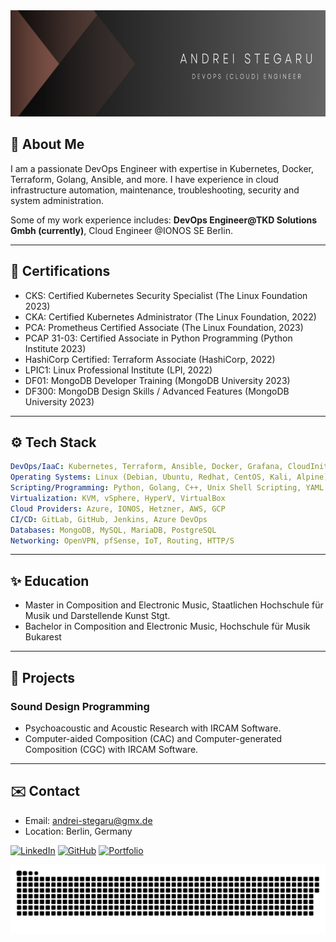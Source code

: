 <div style="text-align: center;">
  <img src="files/titel-bild-as.png" alt="Logo" width="900" height="170"/>
</div>


## 📃 About Me

I am a passionate DevOps Engineer with expertise in Kubernetes, Docker, Terraform, Golang, Ansible, and more. I have experience in cloud infrastructure automation, maintenance, troubleshooting, security and system administration.

Some of my work experience includes:
**DevOps Engineer@TKD Solutions Gmbh (currently)**, Cloud Engineer @IONOS SE Berlin.

---

## 💫 Certifications
- CKS: Certified Kubernetes Security Specialist (The Linux Foundation 2023)
- CKA: Certified Kubernetes Administrator (The Linux Foundation, 2022)
- PCA: Prometheus Certified Associate (The Linux Foundation, 2023)
- PCAP 31-03: Certified Associate in Python Programming (Python Institute 2023)
- HashiCorp Certified: Terraform Associate (HashiCorp, 2022)
- LPIC1: Linux Professional Institute (LPI, 2022)
- DF01: MongoDB Developer Training (MongoDB University 2023)
- DF300: MongoDB Design Skills / Advanced Features (MongoDB University 2023)

---

## ⚙️ Tech Stack
```yaml
DevOps/IaaC: Kubernetes, Terraform, Ansible, Docker, Grafana, CloudInit, Vagrant
Operating Systems: Linux (Debian, Ubuntu, Redhat, CentOS, Kali, Alpine), MacOS
Scripting/Programming: Python, Golang, C++, Unix Shell Scripting, YAML
Virtualization: KVM, vSphere, HyperV, VirtualBox
Cloud Providers: Azure, IONOS, Hetzner, AWS, GCP
CI/CD: GitLab, GitHub, Jenkins, Azure DevOps
Databases: MongoDB, MySQL, MariaDB, PostgreSQL
Networking: OpenVPN, pfSense, IoT, Routing, HTTP/S
```
---

## ✨ Education

- Master in Composition and Electronic Music, Staatlichen Hochschule für Musik und Darstellende Kunst Stgt.
- Bachelor in Composition and Electronic Music, Hochschule für Musik Bukarest

---

## 🚀 Projects

### Sound Design Programming
- Psychoacoustic and Acoustic Research with IRCAM Software.
- Computer-aided Composition (CAC) and Computer-generated Composition (CGC) with IRCAM Software.

---

## ✉️ Contact

- Email: andrei-stegaru@gmx.de
- Location: Berlin, Germany

[![LinkedIn](https://img.shields.io/badge/LinkedIn-Connect-blue)](https://www.linkedin.com/in/andrei-stegaru-0143a9152/)
[![GitHub](https://img.shields.io/badge/GitHub-Follow-green)](https://github.com/a1010s)
[![Portfolio](https://img.shields.io/badge/Portfolio-Visit-orange)](https://yourportfolio.com)

<p align="center">
 <img width="1000" src="files/github-snake.svg" alt="snake"/>
</p>

<!--
**a1010s/a1010s** is a ✨ _special_ ✨ repository because its `README.md` (this file) appears on your GitHub profile.

Here are some ideas to get you started:

- 🔭 I’m currently working on ...
- 🌱 I’m currently learning ...
- 👯 I’m looking to collaborate on ...
- 🤔 I’m looking for help with ...
- 💬 Ask me about ...
- 📫 How to reach me: ...
- 😄 Pronouns: ...
- ⚡ Fun fact: ...
-->

